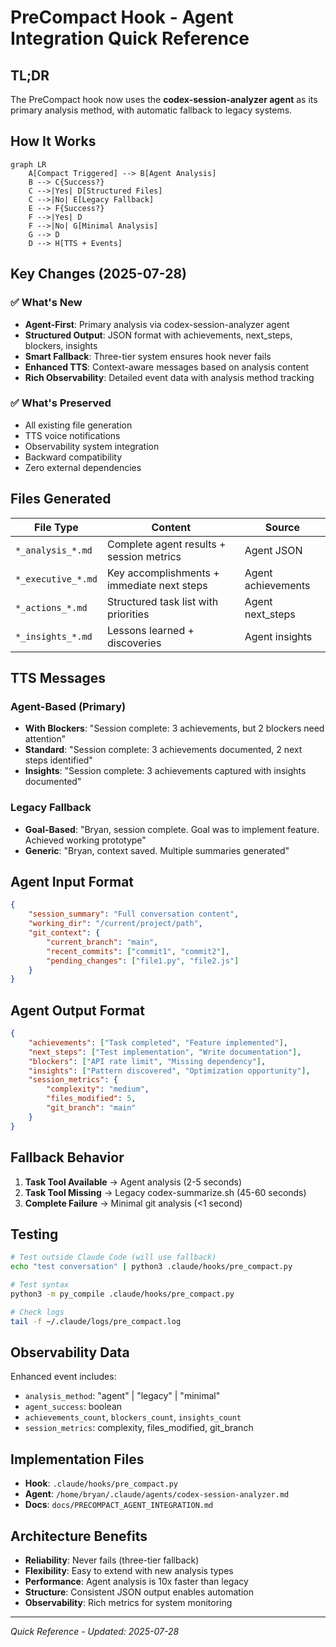 # PreCompact Hook - Agent Integration Quick Reference

## TL;DR

The PreCompact hook now uses the **codex-session-analyzer agent** as its primary analysis method, with automatic fallback to legacy systems.

## How It Works

```mermaid
graph LR
    A[Compact Triggered] --> B[Agent Analysis]
    B --> C{Success?}
    C -->|Yes| D[Structured Files]
    C -->|No| E[Legacy Fallback]
    E --> F{Success?}
    F -->|Yes| D
    F -->|No| G[Minimal Analysis]
    G --> D
    D --> H[TTS + Events]
```

## Key Changes (2025-07-28)

### ✅ What's New
- **Agent-First**: Primary analysis via codex-session-analyzer agent
- **Structured Output**: JSON format with achievements, next_steps, blockers, insights
- **Smart Fallback**: Three-tier system ensures hook never fails
- **Enhanced TTS**: Context-aware messages based on analysis content
- **Rich Observability**: Detailed event data with analysis method tracking

### ✅ What's Preserved
- All existing file generation
- TTS voice notifications
- Observability system integration
- Backward compatibility
- Zero external dependencies

## Files Generated

| File Type | Content | Source |
|-----------|---------|--------|
| `*_analysis_*.md` | Complete agent results + session metrics | Agent JSON |
| `*_executive_*.md` | Key accomplishments + immediate next steps | Agent achievements |
| `*_actions_*.md` | Structured task list with priorities | Agent next_steps |
| `*_insights_*.md` | Lessons learned + discoveries | Agent insights |

## TTS Messages

### Agent-Based (Primary)
- **With Blockers**: "Session complete: 3 achievements, but 2 blockers need attention"
- **Standard**: "Session complete: 3 achievements documented, 2 next steps identified"
- **Insights**: "Session complete: 3 achievements captured with insights documented"

### Legacy Fallback
- **Goal-Based**: "Bryan, session complete. Goal was to implement feature. Achieved working prototype"
- **Generic**: "Bryan, context saved. Multiple summaries generated"

## Agent Input Format

```json
{
    "session_summary": "Full conversation content",
    "working_dir": "/current/project/path",
    "git_context": {
        "current_branch": "main",
        "recent_commits": ["commit1", "commit2"],
        "pending_changes": ["file1.py", "file2.js"]
    }
}
```

## Agent Output Format

```json
{
    "achievements": ["Task completed", "Feature implemented"],
    "next_steps": ["Test implementation", "Write documentation"],
    "blockers": ["API rate limit", "Missing dependency"],
    "insights": ["Pattern discovered", "Optimization opportunity"],
    "session_metrics": {
        "complexity": "medium",
        "files_modified": 5,
        "git_branch": "main"
    }
}
```

## Fallback Behavior

1. **Task Tool Available** → Agent analysis (2-5 seconds)
2. **Task Tool Missing** → Legacy codex-summarize.sh (45-60 seconds)
3. **Complete Failure** → Minimal git analysis (<1 second)

## Testing

```bash
# Test outside Claude Code (will use fallback)
echo "test conversation" | python3 .claude/hooks/pre_compact.py

# Test syntax
python3 -m py_compile .claude/hooks/pre_compact.py

# Check logs
tail -f ~/.claude/logs/pre_compact.log
```

## Observability Data

Enhanced event includes:
- `analysis_method`: "agent" | "legacy" | "minimal"
- `agent_success`: boolean
- `achievements_count`, `blockers_count`, `insights_count`
- `session_metrics`: complexity, files_modified, git_branch

## Implementation Files

- **Hook**: `.claude/hooks/pre_compact.py`
- **Agent**: `/home/bryan/.claude/agents/codex-session-analyzer.md`
- **Docs**: `docs/PRECOMPACT_AGENT_INTEGRATION.md`

## Architecture Benefits

- **Reliability**: Never fails (three-tier fallback)
- **Flexibility**: Easy to extend with new analysis types
- **Performance**: Agent analysis is 10x faster than legacy
- **Structure**: Consistent JSON output enables automation
- **Observability**: Rich metrics for system monitoring

---

*Quick Reference - Updated: 2025-07-28*